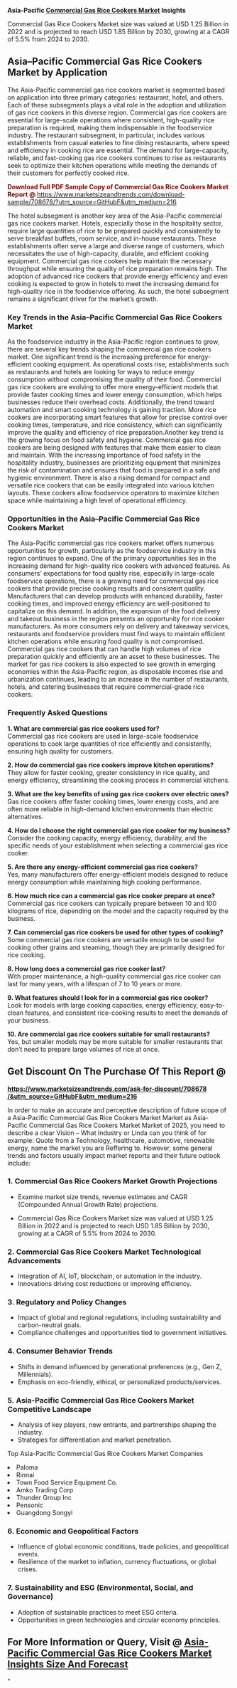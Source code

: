 <p><strong>Asia-Pacific&nbsp;<a href=""https://www.marketsizeandtrends.com/download-sample/708678/&amp;utm_source=GitHubF&amp;utm_medium=216"">Commercial Gas Rice Cookers Market</a> Insights</strong></p><p>Commercial Gas Rice Cookers Market size was valued at USD 1.25 Billion in 2022 and is projected to reach USD 1.85 Billion by 2030, growing at a CAGR of 5.5% from 2024 to 2030.</p><p><h2>Asia–Pacific Commercial Gas Rice Cookers Market by Application</h2><p>The Asia-Pacific commercial gas rice cookers market is segmented based on application into three primary categories: restaurant, hotel, and others. Each of these subsegments plays a vital role in the adoption and utilization of gas rice cookers in this diverse region. Commercial gas rice cookers are essential for large-scale operations where consistent, high-quality rice preparation is required, making them indispensable in the foodservice industry. The restaurant subsegment, in particular, includes various establishments from casual eateries to fine dining restaurants, where speed and efficiency in cooking rice are essential. The demand for large-capacity, reliable, and fast-cooking gas rice cookers continues to rise as restaurants seek to optimize their kitchen operations while meeting the demands of their customers for perfectly cooked rice.<p><strong><span style="color: #800000;">Download Full PDF Sample Copy of Commercial Gas Rice Cookers Market Report @</span>&nbsp;</strong><a href="https://www.marketsizeandtrends.com/download-sample/708678/?utm_source=GitHubF&amp;utm_medium=216" target="_blank">https://www.marketsizeandtrends.com/download-sample/708678/?utm_source=GitHubF&amp;utm_medium=216</a></p>The hotel subsegment is another key area of the Asia-Pacific commercial gas rice cookers market. Hotels, especially those in the hospitality sector, require large quantities of rice to be prepared quickly and consistently to serve breakfast buffets, room service, and in-house restaurants. These establishments often serve a large and diverse range of customers, which necessitates the use of high-capacity, durable, and efficient cooking equipment. Commercial gas rice cookers help maintain the necessary throughput while ensuring the quality of rice preparation remains high. The adoption of advanced rice cookers that provide energy efficiency and even cooking is expected to grow in hotels to meet the increasing demand for high-quality rice in the foodservice offering. As such, the hotel subsegment remains a significant driver for the market’s growth.<h3>Key Trends in the Asia–Pacific Commercial Gas Rice Cookers Market</h3><p>As the foodservice industry in the Asia-Pacific region continues to grow, there are several key trends shaping the commercial gas rice cookers market. One significant trend is the increasing preference for energy-efficient cooking equipment. As operational costs rise, establishments such as restaurants and hotels are looking for ways to reduce energy consumption without compromising the quality of their food. Commercial gas rice cookers are evolving to offer more energy-efficient models that provide faster cooking times and lower energy consumption, which helps businesses reduce their overhead costs. Additionally, the trend toward automation and smart cooking technology is gaining traction. More rice cookers are incorporating smart features that allow for precise control over cooking times, temperature, and rice consistency, which can significantly improve the quality and efficiency of rice preparation.Another key trend is the growing focus on food safety and hygiene. Commercial gas rice cookers are being designed with features that make them easier to clean and maintain. With the increasing importance of food safety in the hospitality industry, businesses are prioritizing equipment that minimizes the risk of contamination and ensures that food is prepared in a safe and hygienic environment. There is also a rising demand for compact and versatile rice cookers that can be easily integrated into various kitchen layouts. These cookers allow foodservice operators to maximize kitchen space while maintaining a high level of operational efficiency.<h3>Opportunities in the Asia–Pacific Commercial Gas Rice Cookers Market</h3><p>The Asia-Pacific commercial gas rice cookers market offers numerous opportunities for growth, particularly as the foodservice industry in this region continues to expand. One of the primary opportunities lies in the increasing demand for high-quality rice cookers with advanced features. As consumers’ expectations for food quality rise, especially in large-scale foodservice operations, there is a growing need for commercial gas rice cookers that provide precise cooking results and consistent quality. Manufacturers that can develop products with enhanced durability, faster cooking times, and improved energy efficiency are well-positioned to capitalize on this demand. In addition, the expansion of the food delivery and takeout business in the region presents an opportunity for rice cooker manufacturers. As more consumers rely on delivery and takeaway services, restaurants and foodservice providers must find ways to maintain efficient kitchen operations while ensuring food quality is not compromised. Commercial gas rice cookers that can handle high volumes of rice preparation quickly and efficiently are an asset to these businesses. The market for gas rice cookers is also expected to see growth in emerging economies within the Asia-Pacific region, as disposable incomes rise and urbanization continues, leading to an increase in the number of restaurants, hotels, and catering businesses that require commercial-grade rice cookers.<h3>Frequently Asked Questions</h3><p><strong>1. What are commercial gas rice cookers used for?</strong><br>Commercial gas rice cookers are used in large-scale foodservice operations to cook large quantities of rice efficiently and consistently, ensuring high quality for customers.</p><p><strong>2. How do commercial gas rice cookers improve kitchen operations?</strong><br>They allow for faster cooking, greater consistency in rice quality, and energy efficiency, streamlining the cooking process in commercial kitchens.</p><p><strong>3. What are the key benefits of using gas rice cookers over electric ones?</strong><br>Gas rice cookers offer faster cooking times, lower energy costs, and are often more reliable in high-demand kitchen environments than electric alternatives.</p><p><strong>4. How do I choose the right commercial gas rice cooker for my business?</strong><br>Consider the cooking capacity, energy efficiency, durability, and the specific needs of your establishment when selecting a commercial gas rice cooker.</p><p><strong>5. Are there any energy-efficient commercial gas rice cookers?</strong><br>Yes, many manufacturers offer energy-efficient models designed to reduce energy consumption while maintaining high cooking performance.</p><p><strong>6. How much rice can a commercial gas rice cooker prepare at once?</strong><br>Commercial gas rice cookers can typically prepare between 10 and 100 kilograms of rice, depending on the model and the capacity required by the business.</p><p><strong>7. Can commercial gas rice cookers be used for other types of cooking?</strong><br>Some commercial gas rice cookers are versatile enough to be used for cooking other grains and steaming, though they are primarily designed for rice cooking.</p><p><strong>8. How long does a commercial gas rice cooker last?</strong><br>With proper maintenance, a high-quality commercial gas rice cooker can last for many years, with a lifespan of 7 to 10 years or more.</p><p><strong>9. What features should I look for in a commercial gas rice cooker?</strong><br>Look for models with large cooking capacities, energy efficiency, easy-to-clean features, and consistent rice-cooking results to meet the demands of your business.</p><p><strong>10. Are commercial gas rice cookers suitable for small restaurants?</strong><br>Yes, but smaller models may be more suitable for smaller restaurants that don’t need to prepare large volumes of rice at once.</p></p><h2><strong>Get Discount On The Purchase Of This Report @&nbsp;</strong></h2><p><strong><a href=""https://www.marketsizeandtrends.com/ask-for-discount/708678/&amp;utm_source=GitHubF&amp;utm_medium=216"" target=""_blank"">https://www.marketsizeandtrends.com/ask-for-discount/708678<br />/&amp;utm_source=GitHubF&amp;utm_medium=216</a></strong></p><p>In order to make an accurate and perceptive description of future scope of a Asia-Pacific&nbsp;Commercial Gas Rice Cookers Market Market as Asia-Pacific&nbsp;Commercial Gas Rice Cookers Market Market of 2025, you need to describe a clear Vision &ndash; What Industry or Linda can you think of for example: Quote from a Technology, healthcare, automotive, renewable energy, name the market you are Reffering to. However, some general trends and factors usually impact market reports and their future outlook include:</p><h3>1.&nbsp;<strong>Commercial Gas Rice Cookers Market Growth Projections</strong></h3><ul><li>Examine market size trends, revenue estimates and CAGR (Compounded Annual Growth Rate) projections.</li><li><p>Commercial Gas Rice Cookers Market size was valued at USD 1.25 Billion in 2022 and is projected to reach USD 1.85 Billion by 2030, growing at a CAGR of 5.5% from 2024 to 2030.</p></li></ul><h3>2.&nbsp;<strong>Commercial Gas Rice Cookers Market Technological Advancements</strong></h3><ul><li>Integration of AI, IoT, blockchain, or automation in the industry.</li><li>Innovations driving cost reductions or improving efficiency.</li></ul><h3>3.&nbsp;<strong>Regulatory and Policy Changes</strong></h3><ul><li>Impact of global and regional regulations, including sustainability and carbon-neutral goals.</li><li>Compliance challenges and opportunities tied to government initiatives.</li></ul><h3>4.&nbsp;<strong>Consumer Behavior Trends</strong></h3><ul><li>Shifts in demand influenced by generational preferences (e.g., Gen Z, Millennials).</li><li>Emphasis on eco-friendly, ethical, or personalized products/services.</li></ul><h3>5.&nbsp;<strong>Asia-Pacific Commercial Gas Rice Cookers Market Competitive Landscape</strong></h3><ul><li>Analysis of key players, new entrants, and partnerships shaping the industry.</li><li>Strategies for differentiation and market penetration.</li></ul><p data-pm-slice=""1 1 []"">Top Asia-Pacific Commercial Gas Rice Cookers Market Companies</p><div data-test-id=""""><p><li>Paloma</li><li> Rinnai</li><li> Town Food Service Equipment Co.</li><li> Amko Trading Corp</li><li> Thunder Group Inc</li><li> Pensonic</li><li> Guangdong Songyi</li></p></div><h3>6.&nbsp;<strong>Economic and Geopolitical Factors</strong></h3><ul><li>Influence of global economic conditions, trade policies, and geopolitical events.</li><li>Resilience of the market to inflation, currency fluctuations, or global crises.</li></ul><h3>7.&nbsp;<strong>Sustainability and ESG (Environmental, Social, and Governance)</strong></h3><ul><li>Adoption of sustainable practices to meet ESG criteria.</li><li>Opportunities in green technologies and circular economy principles.</li></ul><h2><strong>For More Information or Query, Visit @&nbsp;</strong><a href=""https://www.verifiedmarketreports.com/product/commercial-gas-rice-cookers-market/"" target=""_blank"">Asia-Pacific Commercial Gas Rice Cookers Market Insights Size And Forecast</a></h2>"
